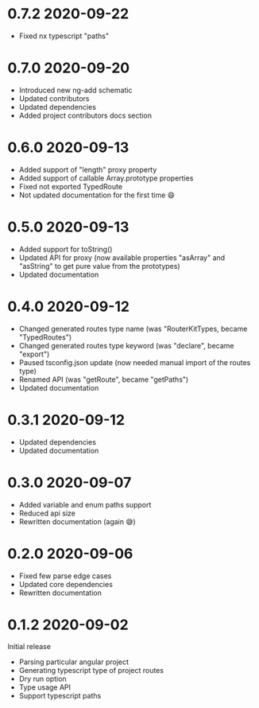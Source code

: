 # 0.7.2 2020-09-22

- Fixed nx typescript "paths"

# 0.7.0 2020-09-20

- Introduced new ng-add schematic
- Updated contributors
- Updated dependencies
- Added project contributors docs section

# 0.6.0 2020-09-13

- Added support of "length" proxy property
- Added support of callable Array.prototype properties
- Fixed not exported TypedRoute
- Not updated documentation for the first time 😄

# 0.5.0 2020-09-13

- Added support for toString()
- Updated API for proxy (now available properties "asArray" and "asString" to get pure value from the prototypes)
- Updated documentation

# 0.4.0 2020-09-12

- Changed generated routes type name (was "RouterKitTypes, became "TypedRoutes")
- Changed generated routes type keyword (was "declare", became "export")
- Paused tsconfig.json update (now needed manual import of the routes type)
- Renamed API (was "getRoute", became "getPaths")
- Updated documentation

# 0.3.1 2020-09-12

- Updated dependencies
- Updated documentation

# 0.3.0 2020-09-07

- Added variable and enum paths support
- Reduced api size
- Rewritten documentation (again 😅)

# 0.2.0 2020-09-06

- Fixed few parse edge cases
- Updated core dependencies
- Rewritten documentation

# 0.1.2 2020-09-02

Initial release

- Parsing particular angular project
- Generating typescript type of project routes
- Dry run option
- Type usage API
- Support typescript paths
